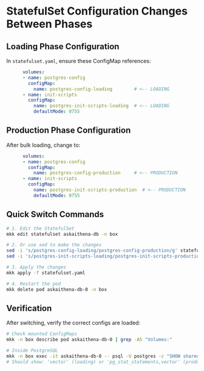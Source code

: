 # StatefulSet Configuration Changes Between Phases

## Loading Phase Configuration

In `statefulset.yaml`, ensure these ConfigMap references:

```yaml
      volumes:
      - name: postgres-config
        configMap:
          name: postgres-config-loading        # <-- LOADING
      - name: init-scripts
        configMap:
          name: postgres-init-scripts-loading  # <-- LOADING
          defaultMode: 0755
```

## Production Phase Configuration

After bulk loading, change to:

```yaml
      volumes:
      - name: postgres-config
        configMap:
          name: postgres-config-production     # <-- PRODUCTION
      - name: init-scripts
        configMap:
          name: postgres-init-scripts-production  # <-- PRODUCTION
          defaultMode: 0755
```

## Quick Switch Commands

```bash
# 1. Edit the StatefulSet
mkk edit statefulset askaithena-db -n box

# 2. Or use sed to make the changes
sed -i 's/postgres-config-loading/postgres-config-production/g' statefulset.yaml
sed -i 's/postgres-init-scripts-loading/postgres-init-scripts-production/g' statefulset.yaml

# 3. Apply the changes
mkk apply -f statefulset.yaml

# 4. Restart the pod
mkk delete pod askaithena-db-0 -n box
```

## Verification

After switching, verify the correct configs are loaded:

```bash
# Check mounted ConfigMaps
mkk -n box describe pod askaithena-db-0 | grep -A5 "Volumes:"

# Inside PostgreSQL
mkk -n box exec -it askaithena-db-0 -- psql -U postgres -c "SHOW shared_preload_libraries;"
# Should show: 'vector' (loading) or 'pg_stat_statements,vector' (production)
